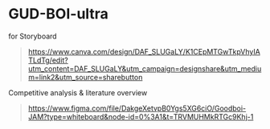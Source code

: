 # GUD-BOI-ultra


<CANVA> for Storyboard
> https://www.canva.com/design/DAF_SLUGaLY/K1CEpMTGwTkpVhyIATLdTg/edit?utm_content=DAF_SLUGaLY&utm_campaign=designshare&utm_medium=link2&utm_source=sharebutton

<Figma Jam> Competitive analysis & literature overview
> https://www.figma.com/file/DakgeXetvpB0Ygs5XG6ciO/Goodboi-JAM?type=whiteboard&node-id=0%3A1&t=TRVMUHMkRTGc9Khj-1
